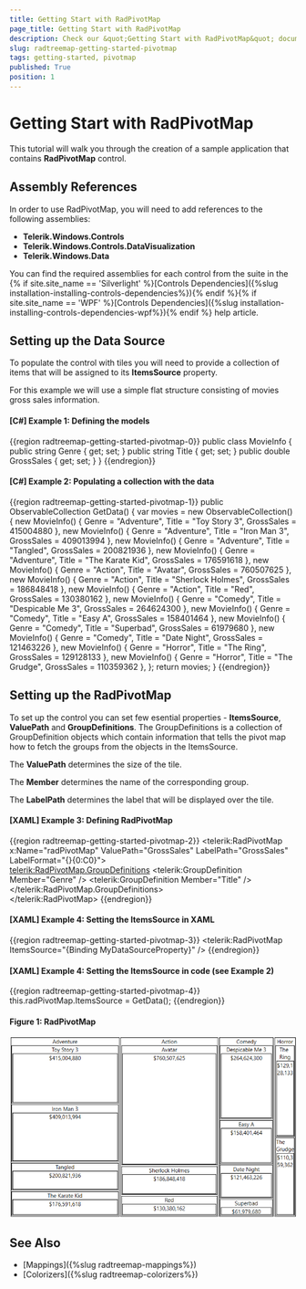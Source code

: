 ```yaml
---
title: Getting Start with RadPivotMap
page_title: Getting Start with RadPivotMap
description: Check our &quot;Getting Start with RadPivotMap&quot; documentation article for the RadTreeMap {{ site.framework_name }} control.
slug: radtreemap-getting-started-pivotmap
tags: getting-started, pivotmap
published: True
position: 1
---
```


# Getting Start with RadPivotMap

This tutorial will walk you through the creation of a sample application that contains __RadPivotMap__ control.
			
## Assembly References

In order to use RadPivotMap, you will need to add references to the following assemblies:
* __Telerik.Windows.Controls__
* __Telerik.Windows.Controls.DataVisualization__
* __Telerik.Windows.Data__

You can find the required assemblies for each control from the suite in the {% if site.site_name == 'Silverlight' %}[Controls Dependencies]({%slug installation-installing-controls-dependencies%}){% endif %}{% if site.site_name == 'WPF' %}[Controls Dependencies]({%slug installation-installing-controls-dependencies-wpf%}){% endif %} help article.

## Setting up the Data Source

To populate the control with tiles you will need to provide a collection of items that will be assigned to its __ItemsSource__ property. 

For this example we will use a simple flat structure consisting of movies gross sales information.

#### __[C#] Example 1: Defining the models__
{{region radtreemap-getting-started-pivotmap-0}}
	public class MovieInfo
    {
        public string Genre { get; set; }
        public string Title { get; set; }
        public double GrossSales { get; set; }
    }
{{endregion}}

#### __[C#] Example 2: Populating a collection with the data__
{{region radtreemap-getting-started-pivotmap-1}}
	public ObservableCollection<MovieInfo> GetData()
	{
		var movies = new ObservableCollection<MovieInfo>()
		{
			new MovieInfo() { Genre = "Adventure", Title = "Toy Story 3", GrossSales = 415004880 },
			new MovieInfo() { Genre = "Adventure", Title = "Iron Man 3", GrossSales = 409013994 },
			new MovieInfo() { Genre = "Adventure", Title = "Tangled", GrossSales = 200821936 },
			new MovieInfo() { Genre = "Adventure", Title = "The Karate Kid", GrossSales = 176591618 },
			new MovieInfo() { Genre = "Action", Title = "Avatar", GrossSales = 760507625 },
			new MovieInfo() { Genre = "Action", Title = "Sherlock Holmes", GrossSales = 186848418 },
			new MovieInfo() { Genre = "Action", Title = "Red", GrossSales = 130380162 },
			new MovieInfo() { Genre = "Comedy", Title = "Despicable Me 3", GrossSales = 264624300 },
			new MovieInfo() { Genre = "Comedy", Title = "Easy A", GrossSales = 158401464 },
			new MovieInfo() { Genre = "Comedy", Title = "Superbad", GrossSales = 61979680 },
			new MovieInfo() { Genre = "Comedy", Title = "Date Night", GrossSales = 121463226 },
			new MovieInfo() { Genre = "Horror", Title = "The Ring", GrossSales = 129128133 },
			new MovieInfo() { Genre = "Horror", Title = "The Grudge", GrossSales = 110359362 },
		};
		return movies;
	}
{{endregion}}

## Setting up the RadPivotMap

To set up the control you can set few esential properties - __ItemsSource__, __ValuePath__ and __GroupDefinitions__. The GroupDefinitions is a collection of GroupDefinition objects which contain information that tells the pivot map how to fetch the groups from the  objects in the ItemsSource. 

The __ValuePath__ determines the size of the tile.

The __Member__ determines the name of the corresponding group.

The __LabelPath__ determines the label that will be displayed over the tile.

#### __[XAML] Example 3: Defining RadPivotMap__
{{region radtreemap-getting-started-pivotmap-2}}
	<telerik:RadPivotMap x:Name="radPivotMap" 
						 ValuePath="GrossSales"
						 LabelPath="GrossSales" 
						 LabelFormat="{}{0:C0}">            
            <telerik:RadPivotMap.GroupDefinitions>
                <telerik:GroupDefinition Member="Genre" />
                <telerik:GroupDefinition Member="Title" />
            </telerik:RadPivotMap.GroupDefinitions>            
        </telerik:RadPivotMap>
{{endregion}}

#### __[XAML] Example 4: Setting the ItemsSource in XAML__
{{region radtreemap-getting-started-pivotmap-3}}
	<telerik:RadPivotMap ItemsSource="{Binding MyDataSourceProperty}" />
{{endregion}}

#### __[XAML] Example 4: Setting the ItemsSource in code (see Example 2)__
{{region radtreemap-getting-started-pivotmap-4}}
	this.radPivotMap.ItemsSource = GetData();
{{endregion}}

#### Figure 1: RadPivotMap
![](images/radtreemap-getting-started-pivotmap-0.png)

## See Also  
* [Mappings]({%slug radtreemap-mappings%})
* [Colorizers]({%slug radtreemap-colorizers%})